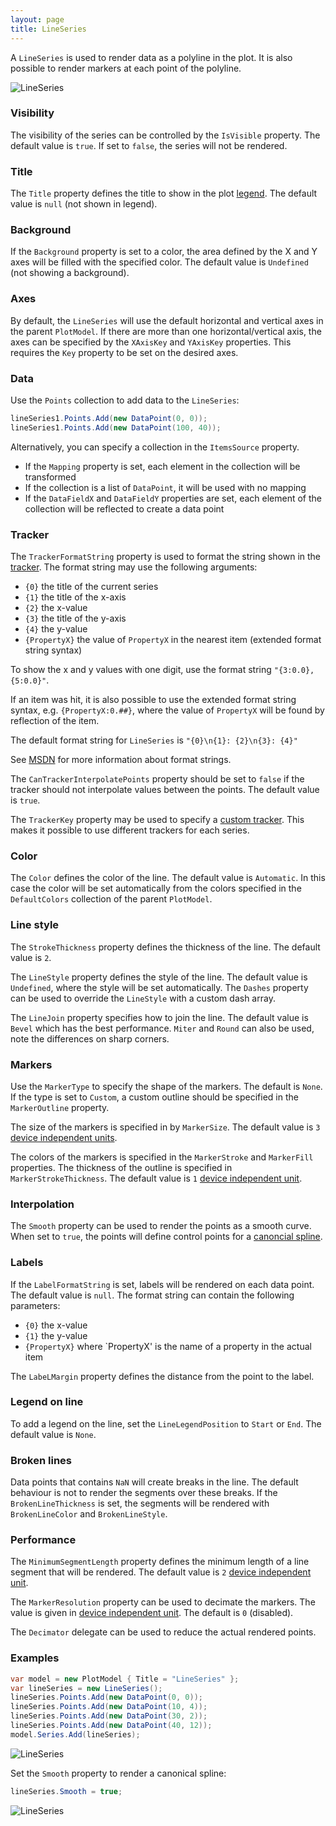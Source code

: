 ```yaml
---
layout: page
title: LineSeries
---
```


A `LineSeries` is used to render data as a polyline in the plot. It is also possible to render markers at each point of the polyline.

![LineSeries](/public/images/documentation/series/LineSeries.png)

### Visibility

The visibility of the series can be controlled by the `IsVisible` property. The default value is `true`. If set to `false`, the series will not be rendered.

### Title

The `Title` property defines the title to show in the plot [legend](../legend). The default value is `null` (not shown in legend).

### Background

If the `Background` property is set to a color, the area defined by the X and Y axes will be filled with the specified color. The default value is `Undefined` (not showing a background).

### Axes

By default, the `LineSeries` will use the default horizontal and vertical axes in the parent `PlotModel`. If there are more than one horizontal/vertical axis, the axes can be specified by the `XAxisKey` and `YAxisKey` properties. This requires the `Key` property to be set on the desired axes.

### Data

Use the `Points` collection to add data to the `LineSeries`:

``` cs
lineSeries1.Points.Add(new DataPoint(0, 0));
lineSeries1.Points.Add(new DataPoint(100, 40));
```

Alternatively, you can specify a collection in the `ItemsSource` property.

- If the `Mapping` property is set, each element in the collection will be transformed
- If the collection is a list of `DataPoint`, it will be used with no mapping
- If the `DataFieldX` and `DataFieldY` properties are set, each element of the collection will be reflected to create a data point

### Tracker

The `TrackerFormatString` property is used to format the string shown in the [tracker](../tracker). The format string may use the following arguments:

- `{0}` the title of the current series
- `{1}` the title of the x-axis
- `{2}` the x-value
- `{3}` the title of the y-axis
- `{4}` the y-value
- `{PropertyX}` the value of `PropertyX` in the nearest item (extended format string syntax)

To show the x and y values with one digit, use the format string `"{3:0.0},{5:0.0}"`.

If an item was hit, it is also possible to use the extended format string syntax, e.g. `{PropertyX:0.##}`, where the value of `PropertyX` will be found by reflection of the item.

The default format string for `LineSeries` is `"{0}\n{1}: {2}\n{3}: {4}"`

See [MSDN](http://msdn.microsoft.com/en-us/library/system.string.format(v=vs.110).aspx) for more information about format strings.

The `CanTrackerInterpolatePoints` property should be set to `false` if the tracker should not interpolate values between the points. The default value is `true`.

The `TrackerKey` property may be used to specify a [custom tracker](../tracker). This makes it possible to use different trackers for each series.

### Color

The `Color` defines the color of the line. The default value is `Automatic`. In this case the color will be set automatically from the colors specified in the `DefaultColors` collection of the parent `PlotModel`.

### Line style

The `StrokeThickness` property defines the thickness of the line. The default value is `2`.

The `LineStyle` property defines the style of the line. The default value is `Undefined`, where the style will be set automatically.
The `Dashes` property can be used to override the `LineStyle` with a custom dash array.

The `LineJoin` property specifies how to join the line. The default value is `Bevel` which has the best performance. `Miter` and `Round` can also be used, note the differences on sharp corners. 

### Markers

Use the `MarkerType` to specify the shape of the markers. The default is `None`. If the type is set to `Custom`, a custom outline should be specified in the `MarkerOutline` property.

The size of the markers is specified in by `MarkerSize`. The default value is `3` [device independent units](../units).

The colors of the markers is specified in the `MarkerStroke` and `MarkerFill` properties. The thickness of the outline is specified in `MarkerStrokeThickness`. The default value is `1` [device independent unit](../units).

### Interpolation

The `Smooth` property can be used to render the points as a smooth curve. When set to `true`, the points will define control points for a [canoncial spline](http://www.charlespetzold.com/blog/2009/01/canonical-splines-in-wpf-and-silverlight.html). 

### Labels

If the `LabelFormatString` is set, labels will be rendered on each data point. The default value is `null`. The format string can contain the following parameters:

- `{0}` the x-value
- `{1}` the y-value
- `{PropertyX}` where `PropertyX' is the name of a property in the actual item

The `LabeLMargin` property defines the distance from the point to the label.

### Legend on line

To add a legend on the line, set the `LineLegendPosition` to `Start` or `End`. The default value is `None`.

### Broken lines

Data points that contains `NaN` will create breaks in the line. The default behaviour is not to render the segments over these breaks. If the `BrokenLineThickness` is set, the segments will be rendered with `BrokenLineColor` and `BrokenLineStyle`.

### Performance

The `MinimumSegmentLength` property defines the minimum length of a line segment that will be rendered. The default value is `2` [device independent unit](../units).

The `MarkerResolution` property can be used to decimate the markers. The value is given in  [device independent unit](../units). The default is `0` (disabled).

The `Decimator` delegate can be used to reduce the actual rendered points.

### Examples

``` csharp
var model = new PlotModel { Title = "LineSeries" };
var lineSeries = new LineSeries();
lineSeries.Points.Add(new DataPoint(0, 0));
lineSeries.Points.Add(new DataPoint(10, 4));
lineSeries.Points.Add(new DataPoint(30, 2));
lineSeries.Points.Add(new DataPoint(40, 12));
model.Series.Add(lineSeries);
```

![LineSeries](/public/images/documentation/series/LineSeries-Example1.png)

Set the `Smooth` property to render a canonical spline:

``` csharp
lineSeries.Smooth = true;
```

![LineSeries](/public/images/documentation/series/LineSeries-Example2.png)
